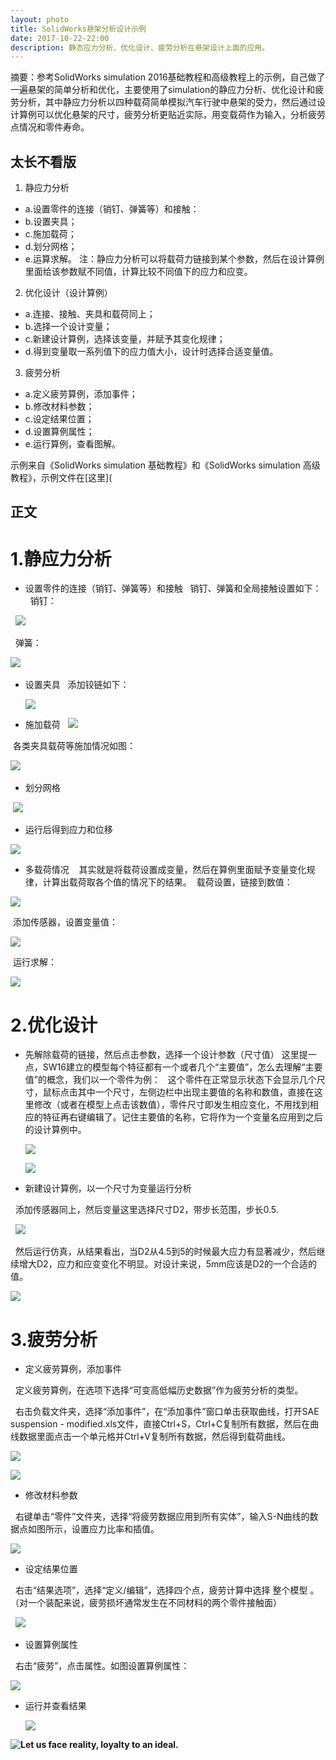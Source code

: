 ```yaml
---
layout: photo
title: SolidWorks悬架分析设计示例
date: 2017-10-22-22:00
description: 静态应力分析、优化设计、疲劳分析在悬架设计上面的应用。
---
```


摘要：参考SolidWorks simulation 2016基础教程和高级教程上的示例，自己做了一遍悬架的简单分析和优化，主要使用了simulation的静应力分析、优化设计和疲劳分析，其中静应力分析以四种载荷简单模拟汽车行驶中悬架的受力，然后通过设计算例可以优化悬架的尺寸，疲劳分析更贴近实际，用变载荷作为输入，分析疲劳点情况和零件寿命。

## 太长不看版

1. 静应力分析
 - a.设置零件的连接（销钉、弹簧等）和接触：
 - b.设置夹具；
 - c.施加载荷；
 - d.划分网格；
 - e.运算求解。
 注：静应力分析可以将载荷力链接到某个参数，然后在设计算例里面给该参数赋不同值，计算比较不同值下的应力和应变。
2. 优化设计（设计算例）
 - a.连接、接触、夹具和载荷同上；
 - b.选择一个设计变量；
 - c.新建设计算例，选择该变量，并赋予其变化规律；
 - d.得到变量取一系列值下的应力值大小，设计时选择合适变量值。
3. 疲劳分析
 - a.定义疲劳算例，添加事件；
 - b.修改材料参数；
 - c.设定结果位置；
 - d.设置算例属性；
 - e.运行算例，查看图解。
 
 示例来自《SolidWorks simulation 基础教程》和《SolidWorks simulation 高级教程》，示例文件在[这里](
 
 ## 正文
 
 # 1.静应力分析
 
 - 设置零件的连接（销钉、弹簧等）和接触
   销钉、弹簧和全局接触设置如下：
   销钉：
   
   ![](http://oxt33qs1f.bkt.clouddn.com/xiaoding1.png)
   
   弹簧：
   
   ![](http://oxt33qs1f.bkt.clouddn.com/tanhuang1.png)
   
 - 设置夹具
   添加铰链如下：
   
   ![](http://oxt33qs1f.bkt.clouddn.com/jiaolian1.png)
   
 - 施加载荷
  
  ![](http://oxt33qs1f.bkt.clouddn.com/zaihe1.png)
  
  各类夹具载荷等施加情况如图：
  
  ![](http://oxt33qs1f.bkt.clouddn.com/zong1.png)
  
 - 划分网格
 
  ![](http://oxt33qs1f.bkt.clouddn.com/wangge1.png)
  
 - 运行后得到应力和位移
 
  ![](http://oxt33qs1f.bkt.clouddn.com/jignyingli1.png)
  
 - 多载荷情况
  
  其实就是将载荷设置成变量，然后在算例里面赋予变量变化规律，计算出载荷取各个值的情况下的结果。
  载荷设置，链接到数值：
  
  ![](http://oxt33qs1f.bkt.clouddn.com/zaihe2.png)
  
  添加传感器，设置变量值：
  
  ![](http://oxt33qs1f.bkt.clouddn.com/chuanganqi.png)
  
  运行求解：
  
  ![](http://oxt33qs1f.bkt.clouddn.com/bianzaihejieguo.png)
  
  
 # 2.优化设计
 
 - 先解除载荷的链接，然后点击参数，选择一个设计参数（尺寸值）
   这里提一点，SW16建立的模型每个特征都有一个或者几个“主要值”，怎么去理解“主要值”的概念，我们以一个零件为例：
   这个零件在正常显示状态下会显示几个尺寸，鼠标点击其中一个尺寸，左侧边栏中出现主要值的名称和数值，直接在这里修改（或者在模型上点击该数值），零件尺寸即发生相应变化，不用找到相应的特征再右键编辑了。记住主要值的名称，它将作为一个变量名应用到之后的设计算例中。
   
   ![](http://oxt33qs1f.bkt.clouddn.com/zhuyaozhi1.png)
   
   ![](http://oxt33qs1f.bkt.clouddn.com/zhuyaozhi2.png)
 
 - 新建设计算例，以一个尺寸为变量运行分析
   
   添加传感器同上，然后变量这里选择尺寸D2，带步长范围，步长0.5.
   
   ![](http://oxt33qs1f.bkt.clouddn.com/zhuyaozhibianliang1.png)
   
   然后运行仿真，从结果看出，当D2从4.5到5的时候最大应力有显著减少，然后继续增大D2，应力和应变变化不明显。对设计来说，5mm应该是D2的一个合适的值。
   
   ![](http://oxt33qs1f.bkt.clouddn.com/zhuyaozhibianliang2.png)
   
   
 # 3.疲劳分析
 
 - 定义疲劳算例，添加事件
 
   定义疲劳算例，在选项下选择“可变高低幅历史数据”作为疲劳分析的类型。
   
   右击负载文件夹，选择“添加事件”，在“添加事件”窗口单击获取曲线，打开SAE suspension - modified.xls文件，直接Ctrl+S，Ctrl+C复制所有数据，然后在曲线数据里面点击一个单元格并Ctrl+V复制所有数据，然后得到载荷曲线。
   
   ![](http://oxt33qs1f.bkt.clouddn.com/shijian1.png)
   
   ![](http://oxt33qs1f.bkt.clouddn.com/shijian2.png)
   
 - 修改材料参数
  
   右键单击“零件”文件夹，选择“将疲劳数据应用到所有实体”，输入S-N曲线的数据点如图所示，设置应力比率和插值。
    
   ![](http://oxt33qs1f.bkt.clouddn.com/caoliaocanshu1.png)
   
 - 设定结果位置
 
   右击“结果选项”，选择“定义/编辑”，选择四个点，疲劳计算中选择 整个模型 。（对一个装配来说，疲劳损坏通常发生在不同材料的两个零件接触面）
   
   ![](http://oxt33qs1f.bkt.clouddn.com/jieguoweizhi1.png)
   
 - 设置算例属性
   
   右击“疲劳”，点击属性。如图设置算例属性：
   
   ![](http://oxt33qs1f.bkt.clouddn.com/shuxing1.png)
   
 - 运行并查看结果
   
   ![](http://oxt33qs1f.bkt.clouddn.com/jieguo.png)
   
 
<!-- more -->

**![Let us face reality, loyalty to an ideal.](http://oxt33qs1f.bkt.clouddn.com/Kurt%20Donald%20Cobain.jpg)**

   

  
 
 
